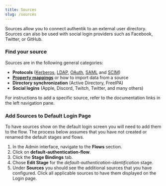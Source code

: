 ```yaml
---
title: Sources
slug: /sources
---
```


Sources allow you to connect authentik to an external user directory. Sources can also be used with social login providers such as Facebook, Twitter, or GitHub.

### Find your source

Sources are in the following general categories:

-   **Protocols** ([Kerberos](./kerberos/index.md), [LDAP](./ldap/index.md), [OAuth](./oauth/index.md), [SAML](./saml/index.md) and [SCIM](./scim/index.md))
-   [**Property mappings**](./property-mappings/index.md) or how to import data from a source
-   **Directory synchronization** (Active Directory, FreeIPA)
-   **Social logins** (Apple, Discord, Twitch, Twitter, and many others)

For instructions to add a specific source, refer to the documentation links in the left navigation pane.

### Add Sources to Default Login Page

To have sources show on the default login screen you will need to add them to the flow. The process below assumes that you have not created or renamed the default stages and flows.

1. In the Admin interface, navigate to the **Flows** section.
2. Click on **default-authentication-flow**.
3. Click the **Stage Bindings** tab.
4. Chose **Edit Stage** for the _default-authentication-identification_ stage.
5. Under **Sources** you should see the additional sources that you have configured. Click all applicable sources to have them displayed on the Login page.
